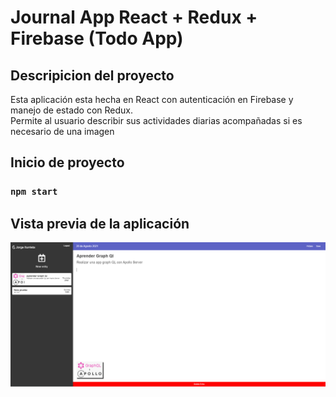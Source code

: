 # Journal App React + Redux + Firebase (Todo App)

## Descripicion del proyecto

Esta aplicación esta hecha en React con autenticación en Firebase y manejo de estado con Redux. \
Permite al usuario describir sus actividades diarias acompañadas si es necesario de una imagen

## Inicio de proyecto

### `npm start`

## Vista previa de la aplicación

![Vista previa ](/src/assets/img/preview-journalApp.PNG)
